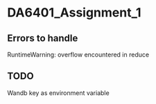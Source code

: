 # DA6401_Assignment_1

## Errors to handle 
RuntimeWarning: overflow encountered in reduce

## TODO
Wandb key as environment variable
